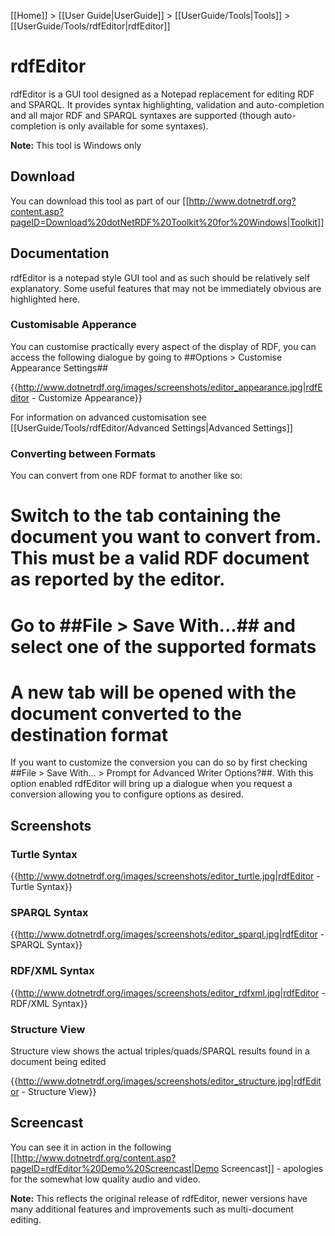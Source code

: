 [[Home]] > [[User Guide|UserGuide]] > [[UserGuide/Tools|Tools]] > [[UserGuide/Tools/rdfEditor|rdfEditor]]

# rdfEditor 

rdfEditor is a GUI tool designed as a Notepad replacement for editing RDF and SPARQL. It provides syntax highlighting, validation and auto-completion and all major RDF and SPARQL syntaxes are supported (though auto-completion is only available for some syntaxes).

**Note:** This tool is Windows only

## Download 

You can download this tool as part of our [[http://www.dotnetrdf.org?content.asp?pageID=Download%20dotNetRDF%20Toolkit%20for%20Windows|Toolkit]]

## Documentation 

rdfEditor is a notepad style GUI tool and as such should be relatively self explanatory.  Some useful features that may not be immediately obvious are highlighted here.

### Customisable Apperance 

You can customise practically every aspect of the display of RDF, you can access the following dialogue by going to ##Options > Customise Appearance Settings##

{{http://www.dotnetrdf.org/images/screenshots/editor_appearance.jpg|rdfEditor - Customize Appearance}}

For information on advanced customisation see [[UserGuide/Tools/rdfEditor/Advanced Settings|Advanced Settings]]

### Converting between Formats 

You can convert from one RDF format to another like so:

# Switch to the tab containing the document you want to convert from.  This must be a valid RDF document as reported by the editor.
# Go to ##File > Save With...## and select one of the supported formats
# A new tab will be opened with the document converted to the destination format

If you want to customize the conversion you can do so by first checking ##File > Save With... > Prompt for Advanced Writer Options?##.  With this option enabled rdfEditor will bring up a dialogue when you request a conversion allowing you to configure options as desired.

## Screenshots 

### Turtle Syntax 

{{http://www.dotnetrdf.org/images/screenshots/editor_turtle.jpg|rdfEditor - Turtle Syntax}}

### SPARQL Syntax 

{{http://www.dotnetrdf.org/images/screenshots/editor_sparql.jpg|rdfEditor - SPARQL Syntax}}

### RDF/XML Syntax 

{{http://www.dotnetrdf.org/images/screenshots/editor_rdfxml.jpg|rdfEditor - RDF/XML Syntax}}

### Structure View 

Structure view shows the actual triples/quads/SPARQL results found in a document being edited

{{http://www.dotnetrdf.org/images/screenshots/editor_structure.jpg|rdfEditor - Structure View}}

## Screencast 

You can see it in action in the following [[http://www.dotnetrdf.org/content.asp?pageID=rdfEditor%20Demo%20Screencast|Demo Screencast]] - apologies for the somewhat low quality audio and video.

**Note:** This reflects the original release of rdfEditor, newer versions have many additional features and improvements such as multi-document editing.